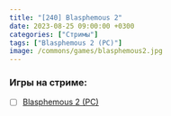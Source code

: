 ```yaml
---
title: "[240] Blasphemous 2"
date: 2023-08-25 09:00:00 +0300
categories: ["Стримы"]
tags: ["Blasphemous 2 (PC)"]
image: /commons/games/blasphemous2.jpg
---
```


### Игры на стриме:
+ [ ] [Blasphemous 2 (PC)](/tags/blasphemous-2-pc)
